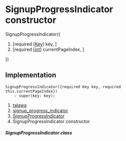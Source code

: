 
<div>

# SignupProgressIndicator constructor

</div>


SignupProgressIndicator({

1.  [required
    [[Key](https://api.flutter.dev/flutter/foundation/Key-class.html)]
    key, ]
2.  [required
    [[int](https://api.flutter.dev/flutter/dart-core/int-class.html)]
    currentPageIndex, ]

})



## Implementation

``` language-dart
SignupProgressIndicator({required Key key, required this.currentPageIndex})
    : super(key: key);
```







1.  [talawa](../../index.html)
2.  [signup_progress_indicator](../../widgets_signup_progress_indicator/)
3.  [SignupProgressIndicator](../../widgets_signup_progress_indicator/SignupProgressIndicator-class.html)
4.  SignupProgressIndicator constructor

##### SignupProgressIndicator class







